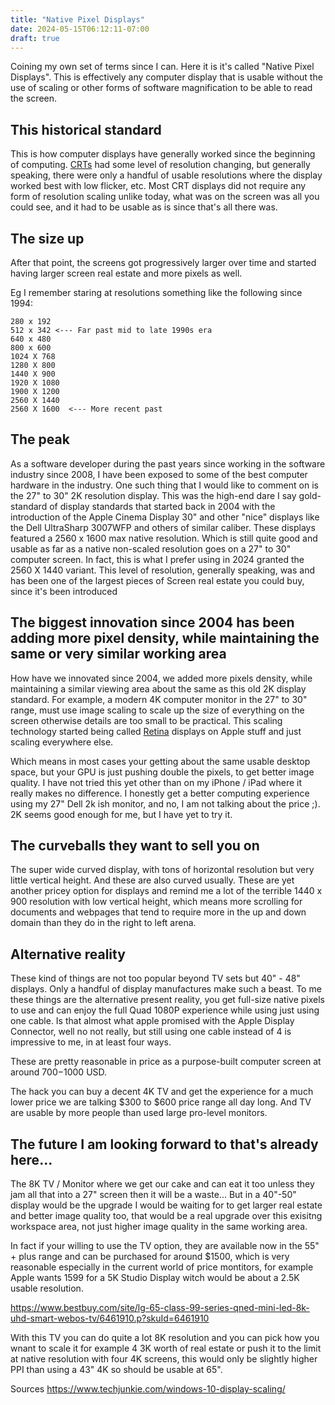 ```yaml
---
title: "Native Pixel Displays"
date: 2024-05-15T06:12:11-07:00
draft: true
---
```


Coining my own set of terms since I can. Here it is it's called "Native Pixel Displays". This is effectively any 
computer display that is usable without the use of scaling or other forms of software magnification to be able to read 
the screen.

## This historical standard

This is how computer displays have generally worked since the beginning of computing. 
[CRTs](https://en.wikipedia.org/wiki/Cathode-ray_tube) had some level of resolution changing, but generally speaking, 
there were only a handful of usable resolutions where the display worked best with low flicker, etc. Most CRT displays 
did not require any form of resolution scaling unlike today, what was on the screen was all you could see, and it had 
to be usable as is since that's all there was.

## The size up

After that point, the screens got progressively larger over time and started having larger screen real estate and more 
pixels as well.

Eg I remember staring at resolutions something like the following since 1994:

    280 x 192
    512 x 342 <--- Far past mid to late 1990s era 
    640 x 480 
    800 x 600
    1024 X 768
    1280 X 800
    1440 X 900 
    1920 X 1080
    1900 X 1200
    2560 X 1440
    2560 X 1600  <--- More recent past

## The peak

As a software developer during the past years since working in the software industry since 2008, I have been exposed to 
some of the best computer hardware in the industry. One such thing that I would like to comment on is the 27" to 30" 
2K resolution display. This was the high-end dare I say gold-standard of display standards that started back in 2004 
with the introduction of the Apple Cinema Display 30" and other "nice" displays like the Dell UltraSharp 3007WFP and 
others of similar caliber. These displays featured a 2560 x 1600 max native resolution. Which is still quite good and 
usable as far as a native non-scaled resolution goes on a 27" to 30" computer screen. In fact, this is what I prefer 
using in 2024 granted the 2560 X 1440 variant. This level of resolution, generally speaking, was 
and has been one of the largest pieces of Screen real estate you could buy, since it's been introduced

## The biggest innovation since 2004 has been adding more pixel density, while maintaining the same or very similar working area

How have we innovated since 2004, we added more pixels density, while maintaining a similar viewing area about the same 
as this old 2K display standard. For example, a modern 4K computer monitor in the 27" to 30" range, must use image 
scaling to scale up the size of everything on the screen otherwise details are too small to be practical. This scaling
technology started being called [Retina](https://en.wikipedia.org/wiki/Retina_display) displays on Apple stuff and 
just scaling everywhere else.

Which means in most cases your getting about the same usable desktop space, but your GPU is just pushing double the 
pixels, to get better image quality.
I have not tried this yet other than on my iPhone / iPad where it really makes no 
difference.
I honestly get a better computing experience using my 27" Dell 2k ish monitor,
and no, I am not talking about the price ;).
2K seems good enough for me, but I have yet to try it.


## The curveballs they want to sell you on

The super wide curved display, with tons of horizontal resolution but very little vertical height. And these are also curved usually. These are yet another pricey option for displays and remind me a lot of the terrible 1440 x 900 resolution with low vertical height, which means more scrolling for documents and webpages that tend to require more in the up and down domain than they do in the right to left arena. 

## Alternative reality

These kind of things are not too popular beyond TV sets but 40" - 48" displays. Only a handful of display manufactures make such a beast.
To me these things are the alternative present reality, you get full-size native pixels to use and can enjoy the full 
Quad 1080P experience while using just using one cable. Is that almost what apple promised with the Apple Display 
Connector, well no not really, but still using one cable instead of 4 is impressive to me, in at least four ways.

These are pretty reasonable in price as a purpose-built computer screen at around $700-$1000 USD.

The hack you can buy a decent 4K TV and get the experience for a much lower price we are talking $300 to $600 price 
range all day long. And TV are usable by more people than used large pro-level monitors. 

## The future I am looking forward to that's already here...

The 8K TV / Monitor where we get our cake and can eat it too unless they jam all that into a 27" screen then it will be 
a waste... But in a 40"-50" display would be the upgrade I would be waiting for to get larger real estate and better 
image quality too, that would be a real upgrade over this exisitng workspace area, not just higher image quality in the same working area.

In fact if your willing to use the TV option, they are available now in the 55" + plus range and can be purchased for around $1500, which is very reasonable especially in the current world of price montitors, for example Apple wants 1599 for a 5K Studio Display witch would be about a 2.5K usable resolution. 

https://www.bestbuy.com/site/lg-65-class-99-series-qned-mini-led-8k-uhd-smart-webos-tv/6461910.p?skuId=6461910

With this TV you can do quite a lot 8K resolution and you can pick how you wnant to scale it for example 4 3K worth of real estate or push it to the limit at native resolution with four 4K screens, this would only be slightly higher PPI than using a 43" 4K so should be usable at 65". 

Sources https://www.techjunkie.com/windows-10-display-scaling/